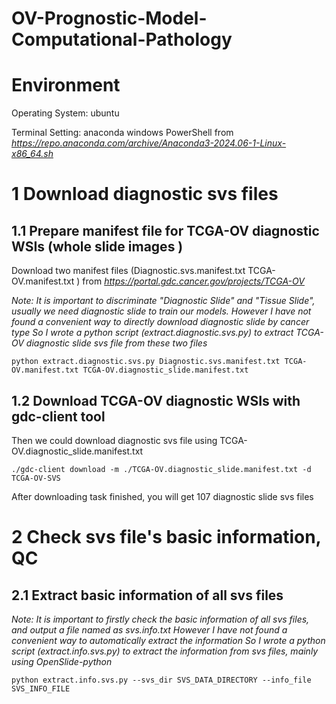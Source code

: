 # OV-Prognostic-Model-Computational-Pathology
# Environment

Operating System: ubuntu

Terminal Setting: anaconda windows PowerShell from *https://repo.anaconda.com/archive/Anaconda3-2024.06-1-Linux-x86_64.sh*

# 1 Download diagnostic svs files
## 1.1 Prepare manifest file for TCGA-OV diagnostic WSIs (whole slide images )
Download two manifest files (Diagnostic.svs.manifest.txt TCGA-OV.manifest.txt ) from *https://portal.gdc.cancer.gov/projects/TCGA-OV*

*Note: It is important to discriminate "Diagnostic Slide" and "Tissue Slide", usually we need diagnostic slide to train our models.*
*However I have not found a convenient way to directly download diagnostic slide by cancer type*
*So I wrote a python script (extract.diagnostic.svs.py) to extract TCGA-OV diagnostic slide svs file from these two files*

```
python extract.diagnostic.svs.py Diagnostic.svs.manifest.txt TCGA-OV.manifest.txt TCGA-OV.diagnostic_slide.manifest.txt
```

## 1.2 Download TCGA-OV diagnostic WSIs with gdc-client tool
Then we could download diagnostic svs file using TCGA-OV.diagnostic_slide.manifest.txt

```
./gdc-client download -m ./TCGA-OV.diagnostic_slide.manifest.txt -d TCGA-OV-SVS
```

After downloading task finished, you will get 107 diagnostic slide svs files

# 2 Check svs file's basic information, QC
## 2.1 Extract basic information of all svs files
*Note: It is important to firstly check the basic information of all svs files, and output a file named as svs.info.txt*
*However I have not found a convenient way to automatically extract the information*
*So I wrote a python script (extract.info.svs.py) to extract the information from svs files, mainly using OpenSlide-python*

```
python extract.info.svs.py --svs_dir SVS_DATA_DIRECTORY --info_file SVS_INFO_FILE
```







